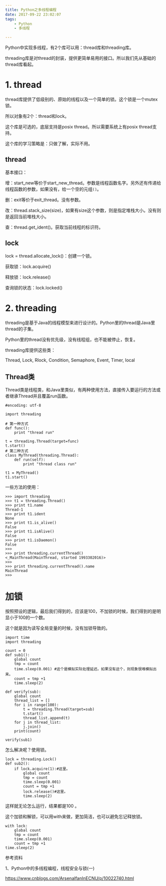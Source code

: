 ```yaml
---
title: Python之多线程编程
date: 2017-09-22 23:02:07
tags:
	- Python
	- 多线程

---
```




Python中实现多线程，有2个库可以用：thread库和threading库。

threading库是对thread的封装，提供更简单易用的接口。所以我们先从基础的thread库看起。



# 1. thread

thread库提供了低级别的、原始的线程以及一个简单的锁。这个锁是一个mutex锁。

所以对象有2个：thread和lock。

这个库是可选的，底层支持是posix thread。所以需要系统上有posix thread支持。

这个库的学习策略是：只做了解，实际不用。

## thread

基本接口：

增：start_new等价于start_new_thread。参数是线程函数名字。另外还有传递给线程函数的参数，如果没有，给一个空的元组`()`。

删：exit等价于exit_thread。没有参数。

改：thread.stack_size(size)，如果有size这个参数，则是指定堆栈大小。没有则是返回当前堆栈大小。

查：thread.get_ident()。获取当前线程的标识符。

## lock

lock = thread.allocate_lock()：创建一个锁。

获取锁：lock.acquire()

释放锁：lock.release()

查询锁的状态：lock.locked()



# 2. threading

threading是基于Java的线程模型来进行设计的。Python里的thread是Java里thread的子集。

Python里的thread没有优先级，没有线程组，也不能被停止，恢复。

threading库提供这些类：

Thread, Lock, Rlock, Condition, Semaphore, Event, Timer, local

## Thread类

Thread类是线程类，和Java里类似，有两种使用方法，直接传入要运行的方法或者继承Thread并且覆盖run函数。

```
#encoding: utf-8

import threading

# 第一种方式
def func():
	print "thread run"
	
t = threading.Thread(target=func)
t.start()
# 第二种方式
class MyThread(threading.Thread):
	def run(self):
		print "thread class run"
		
t1 = MyThread()
t1.start()
```

一些方法的使用：

```
>>> import threading
>>> t1 = threading.Thread()
>>> print t1.name
Thread-1
>>> print t1.ident
None
>>> print t1.is_alive()
False
>>> print t1.isAlive()
False
>>> print t1.isDaemon()
False
>>> 
>>> print threading.currentThread()
<_MainThread(MainThread, started 1993302016)>
>>> 
>>> print threading.currentThread().name
MainThread
>>> 
```

# 加锁

按照预设的逻辑，最后我们得到的，应该是100，不加锁的时候，我们得到的是明显小于100的一个数。

这个就是因为读写全局变量的时候，没有加锁导致的。

```
import time
import threading

count = 0
def sub1():
    global count
    tmp = count
    time.sleep(0.001) #这个是模拟实际处理延迟。如果没有这个，则现象很难模拟出来。
    count = tmp +1
    time.sleep(2)

def verify(sub):
    global count
    thread_list = []
    for i in range(100):
        t = threading.Thread(target=sub)
        t.start()
        thread_list.append(t)
    for j in thread_list:
        j.join()
    print(count)

verify(sub1)
```

怎么解决呢？使用锁。

```
lock = threading.Lock()
def sub2():
    if lock.acquire(1):#这里。
        global count
        tmp = count
        time.sleep(0.001)
        count = tmp +1
        lock.release()#这里。
        time.sleep(2)
```

这样就无论怎么运行，结果都是100 。

这个加锁和解锁，可以用with来做，更加简洁，也可以避免忘记释放锁。

````
with lock:
	global count
    tmp = count
    time.sleep(0.001)
    count = tmp +1
time.sleep(2)
````



参考资料

1、Python中的多线程编程，线程安全与锁(一)

https://www.cnblogs.com/ArsenalfanInECNU/p/10022740.html
